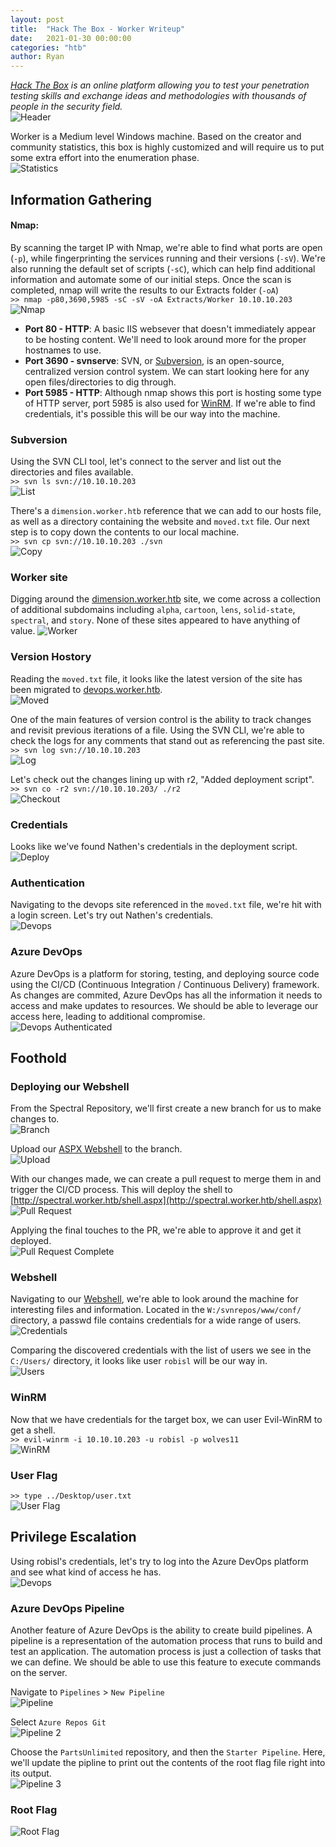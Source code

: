```yaml
---
layout: post
title:  "Hack The Box - Worker Writeup"
date:   2021-01-30 00:00:00
categories: "htb"
author: Ryan
---
```


*[Hack The Box](https://hackthebox.eu) is an online platform allowing you to test your penetration testing skills and exchange ideas and methodologies with thousands of people in the security field.*  
![Header](../images/HTB-Worker/Header.png)

Worker is a Medium level Windows machine. Based on the creator and community statistics, this box is highly customized and will require us to put some extra effort into the enumeration phase.  
![Statistics](../images/HTB-Worker/Statistics.png)

## Information Gathering

#### Nmap:
By scanning the target IP with Nmap, we're able to find what ports are open (`-p`), while fingerprinting the services running and their versions (`-sV`). We're also running the default set of scripts (`-sC`), which can help find additional information and automate some of our initial steps. Once the scan is completed, nmap will write the results to our Extracts folder (`-oA`)  
`>> nmap -p80,3690,5985 -sC -sV -oA Extracts/Worker 10.10.10.203`  
![Nmap](../images/HTB-Worker/nmap.png)

* **Port 80 - HTTP**: A basic IIS websever that doesn't immediately appear to be hosting content. We'll need to look around more for the proper hostnames to use.
* **Port 3690 - svnserve**: SVN, or [Subversion](https://subversion.apache.org/faq.html#why), is an open-source, centralized version control system. We can start looking here for any open files/directories to dig through.
* **Port 5985 - HTTP**: Although nmap shows this port is hosting some type of HTTP server, port 5985 is also used for [WinRM](https://docs.microsoft.com/en-us/windows/win32/winrm/portal). If we're able to find credentials, it's possible this will be our way into the machine.

### Subversion
Using the SVN CLI tool, let's connect to the server and list out the directories and files available.   
`>> svn ls svn://10.10.10.203`  
![List](../images/HTB-Worker/Info_SVN_ls.png)

There's a `dimension.worker.htb` reference that we can add to our hosts file, as well as a directory containing the website and `moved.txt` file. Our next step is to copy down the contents to our local machine.  
`>> svn cp svn://10.10.10.203 ./svn`  
![Copy](../images/HTB-Worker/Info_SVN_cp.png)

### Worker site
Digging around the [dimension.worker.htb](http://dimension.worker.htb) site, we come across a collection of additional subdomains including `alpha`, `cartoon`, `lens`, `solid-state`, `spectral`, and `story`. None of these sites appeared to have anything of value.
![Worker](../images/HTB-Worker/Info_Worker.png)

### Version Hostory
Reading the `moved.txt` file, it looks like the latest version of the site has been migrated to [devops.worker.htb](http://devops.worker.htb).  
![Moved](../images/HTB-Worker/Info_Moved.png)

One of the main features of version control is the ability to track changes and revisit previous iterations of a file. Using the SVN CLI, we're able to check the logs for any comments that stand out as referencing the past site.  
`>> svn log svn://10.10.10.203`  
![Log](../images/HTB-Worker/Info_SVN_log.png)

Let's check out the changes lining up with r2, "Added deployment script".  
`>> svn co -r2 svn://10.10.10.203/ ./r2`  
![Checkout](../images/HTB-Worker/Info_SVN_co.png)

### Credentials
Looks like we've found Nathen's credentials in the deployment script.  
![Deploy](../images/HTB-Worker/Info_Deploy.png)

### Authentication
Navigating to the devops site referenced in the `moved.txt` file, we're hit with a login screen. Let's try out Nathen's credentials.  
![Devops](../images/HTB-Worker/Foothold_Devops.png)  

### Azure DevOps
Azure DevOps is a platform for storing, testing, and deploying source code using the CI/CD (Continuous Integration / Continuous Delivery) framework. As changes are commited, Azure DevOps has all the information it needs to access and make updates to resources. We should be able to leverage our access here, leading to additional compromise.  
![Devops Authenticated](../images/HTB-Worker/Foothold_Devops_2.png) 

## Foothold

### Deploying our Webshell
From the Spectral Repository, we'll first create a new branch for us to make changes to.  
![Branch](../images/HTB-Worker/Foothold_Branch.png)  

Upload our [ASPX Webshell](https://github.com/nikicat/web-malware-collection/blob/master/Backdoors/ASP/aspxshell.aspx.txt) to the branch.  
![Upload](../images/HTB-Worker/Foothold_Upload.png)  

With our changes made, we can create a pull request to merge them in and trigger the CI/CD process. This will deploy the shell to [http://spectral.worker.htb/shell.aspx](http://spectral.worker.htb/shell.aspx)  
![Pull Request](../images/HTB-Worker/Foothold_PullRequest.png) 

Applying the final touches to the PR, we're able to approve it and get it deployed.  
![Pull Request Complete](../images/HTB-Worker/Foothold_PullRequest_2.png) 

### Webshell
Navigating to our [Webshell](http://spectral.worker.htb/shell.aspx), we're able to look around the machine for interesting files and information. Located in the `W:/svnrepos/www/conf/` directory, a passwd file contains credentials for a wide range of users.  
![Credentials](../images/HTB-Worker/Foothold_Credentials.png)  

Comparing the discovered credentials with the list of users we see in the `C:/Users/` directory, it looks like user `robisl` will be our way in.  
![Users](../images/HTB-Worker/Foothold_Users.png)  

### WinRM
Now that we have credentials for the target box, we can user Evil-WinRM to get a shell.  
`>> evil-winrm -i 10.10.10.203 -u robisl -p wolves11`  
![WinRM](../images/HTB-Worker/Foothold_WinRM.png) 

### User Flag
`>> type ../Desktop/user.txt`  
![User Flag](../images/HTB-Worker/User_Flag.png)  

## Privilege Escalation
Using robisl's credentials, let's try to log into the Azure DevOps platform and see what kind of access he has.  
![Devops](../images/HTB-Worker/PrivEsc_Devops.png)  

### Azure DevOps Pipeline
Another feature of Azure DevOps is the ability to create build pipelines. A pipeline is a representation of the automation process that runs to build and test an application. The automation process is just a collection of tasks that we can define. We should be able to use this feature to execute commands on the server.

Navigate to `Pipelines` > `New Pipeline`  
![Pipeline](../images/HTB-Worker/PrivEsc_Pipeline.png)  

Select `Azure Repos Git`  
![Pipeline 2](../images/HTB-Worker/PrivEsc_Pipeline_2.png)  

Choose the `PartsUnlimited` repository, and then the `Starter Pipeline`. Here, we'll update the pipline to print out the contents of the root flag file right into its output.  
![Pipeline 3](../images/HTB-Worker/PrivEsc_Pipeline_3.png)  

### Root Flag
![Root Flag](../images/HTB-Worker/Root_Flag.png)  